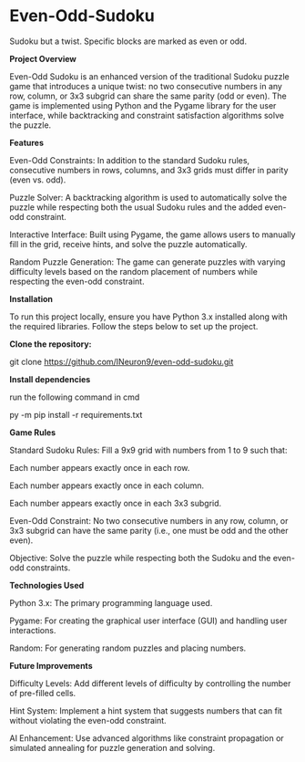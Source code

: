 # Even-Odd-Sudoku
Sudoku but a twist. Specific blocks are marked as even or odd.

**Project Overview**

Even-Odd Sudoku is an enhanced version of the traditional Sudoku puzzle game that introduces a unique twist: no two consecutive numbers in any row, column, or 3x3 subgrid can share the same parity (odd or even). The game is implemented using Python and the Pygame library for the user interface, while backtracking and constraint satisfaction algorithms solve the puzzle.

**Features**

Even-Odd Constraints: In addition to the standard Sudoku rules, consecutive numbers in rows, columns, and 3x3 grids must differ in parity (even vs. odd).

Puzzle Solver: A backtracking algorithm is used to automatically solve the puzzle while respecting both the usual Sudoku rules and the added even-odd constraint.

Interactive Interface: Built using Pygame, the game allows users to manually fill in the grid, receive hints, and solve the puzzle automatically.

Random Puzzle Generation: The game can generate puzzles with varying difficulty levels based on the random placement of numbers while respecting the even-odd constraint.

**Installation**

To run this project locally, ensure you have Python 3.x installed along with the required libraries. Follow the steps below to set up the project.


**Clone the repository:**

git clone https://github.com/INeuron9/even-odd-sudoku.git

**Install dependencies**

run the following command in cmd

py -m pip install -r requirements.txt


**Game Rules**

Standard Sudoku Rules: Fill a 9x9 grid with numbers from 1 to 9 such that:

Each number appears exactly once in each row.

Each number appears exactly once in each column.

Each number appears exactly once in each 3x3 subgrid.

Even-Odd Constraint: No two consecutive numbers in any row, column, or 3x3 subgrid can have the same parity (i.e., one must be odd and the other even).

Objective: Solve the puzzle while respecting both the Sudoku and the even-odd constraints.


**Technologies Used**

Python 3.x: The primary programming language used.

Pygame: For creating the graphical user interface (GUI) and handling user interactions.

Random: For generating random puzzles and placing numbers.


**Future Improvements**

Difficulty Levels: Add different levels of difficulty by controlling the number of pre-filled cells.

Hint System: Implement a hint system that suggests numbers that can fit without violating the even-odd constraint.

AI Enhancement: Use advanced algorithms like constraint propagation or simulated annealing for puzzle generation and solving.
